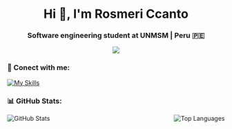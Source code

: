 <h1 align="center">Hi 👋, I'm Rosmeri Ccanto</h1>
<h3 align="center">Software engineering student at UNMSM | Peru 🇵🇪 </h3>

<p align="center">
  <a href="https://skillicons.dev">
    <img src="https://skillicons.dev/icons?i=py,anaconda,cpp,azure,html,css,bootstrap,sass,js,androidstudio,git,github,vscode,visualstudio,ai,figma&perline=8" />
  </a>
</p>

### 📱 Conect with me:
[![My Skills](https://skillicons.dev/icons?i=linkedin&perline=8)](https://www.linkedin.com/in/rosmeri-gloria-ccanto-flores/)

### 📊 GitHub Stats:
<div style="display: flex; justify-content: space-between; align-items: flex-start;">
    <img align="left" src="https://github-readme-stats.vercel.app/api?username=RosmeriCcF&theme=radical&hide_border=false&include_all_commits=true&count_private=true" alt="GitHub Stats" />
    <img src="https://github-readme-stats.vercel.app/api/top-langs/?username=RosmeriCcF&theme=radical&hide_border=false&include_all_commits=true&count_private=true&layout=compact" alt="Top Languages" />
</div>
